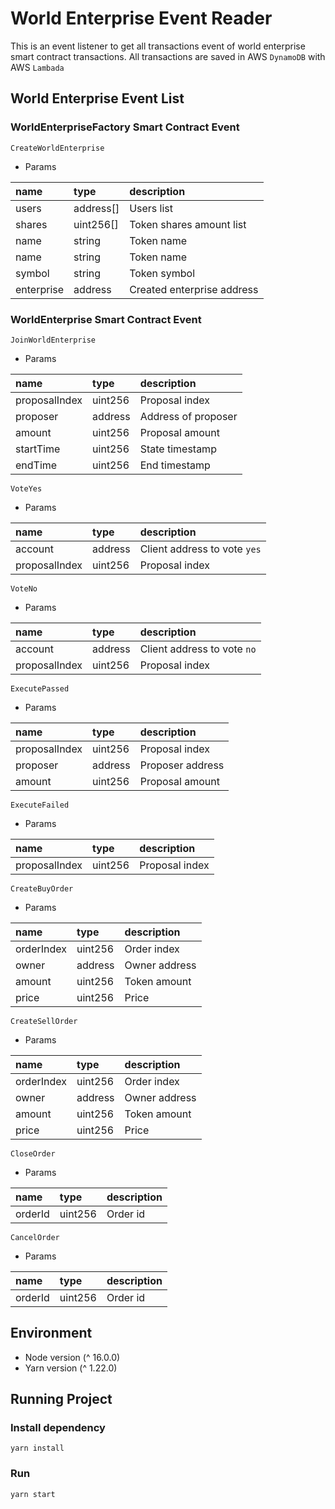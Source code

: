 # World Enterprise Event Reader

This is an event listener to get all transactions event of world enterprise smart contract transactions.
All transactions are saved in AWS `DynamoDB` with AWS `Lambada`

## World Enterprise Event List

### WorldEnterpriseFactory Smart Contract Event

`CreateWorldEnterprise`

- Params

| name       | type      | description                |
| :--------- | :-------- | :------------------------- |
| users      | address[] | Users list                 |
| shares     | uint256[] | Token shares amount list   |
| name       | string    | Token name                 |
| name       | string    | Token name                 |
| symbol     | string    | Token symbol               |
| enterprise | address   | Created enterprise address |

### WorldEnterprise Smart Contract Event

`JoinWorldEnterprise`

- Params

| name          | type    | description         |
| :------------ | :------ | :------------------ |
| proposalIndex | uint256 | Proposal index      |
| proposer      | address | Address of proposer |
| amount        | uint256 | Proposal amount     |
| startTime     | uint256 | State timestamp     |
| endTime       | uint256 | End timestamp       |

`VoteYes`

- Params

| name          | type    | description                  |
| :------------ | :------ | :--------------------------- |
| account       | address | Client address to vote `yes` |
| proposalIndex | uint256 | Proposal index               |

`VoteNo`

- Params

| name          | type    | description                 |
| :------------ | :------ | :-------------------------- |
| account       | address | Client address to vote `no` |
| proposalIndex | uint256 | Proposal index              |

`ExecutePassed`

- Params

| name          | type    | description      |
| :------------ | :------ | :--------------- |
| proposalIndex | uint256 | Proposal index   |
| proposer      | address | Proposer address |
| amount        | uint256 | Proposal amount  |

`ExecuteFailed`

- Params

| name          | type    | description    |
| :------------ | :------ | :------------- |
| proposalIndex | uint256 | Proposal index |

`CreateBuyOrder`

- Params

| name       | type    | description   |
| :--------- | :------ | :------------ |
| orderIndex | uint256 | Order index   |
| owner      | address | Owner address |
| amount     | uint256 | Token amount  |
| price      | uint256 | Price         |

`CreateSellOrder`

- Params

| name       | type    | description   |
| :--------- | :------ | :------------ |
| orderIndex | uint256 | Order index   |
| owner      | address | Owner address |
| amount     | uint256 | Token amount  |
| price      | uint256 | Price         |

`CloseOrder`

- Params

| name    | type    | description |
| :------ | :------ | :---------- |
| orderId | uint256 | Order id    |

`CancelOrder`

- Params

| name    | type    | description |
| :------ | :------ | :---------- |
| orderId | uint256 | Order id    |

## Environment

- Node version (^ 16.0.0)
- Yarn version (^ 1.22.0)

## Running Project

### Install dependency

`yarn install`

### Run

`yarn start`

